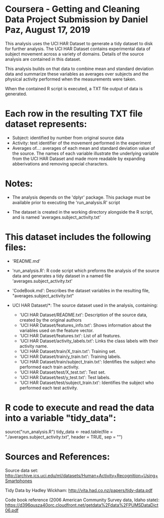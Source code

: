 Coursera - Getting and Cleaning Data Project 
Submission by Daniel Paz, August 17, 2019
============================================

This analysis uses the UCI HAR Dataset to generate a tidy dataset to disk for further analysis. The UCI HAR Dataset contains experimental data of subject movement across a variety of domains. Details of the source analysis are contained in this dataset. 

This analysis builds on that data to combine mean and standard deviation data and summarize these variables as averages over subjects and the physical activity performed when the measurements were taken. 

When the contained R script is executed, a TXT file output of data is generated.

Each row in the resulting TXT file dataset represents:
======================================================
- Subject: identified by number from original source data
- Activity: text identifier of the movement performed in the experiment
- Averages of...: averages of each mean and standard deviation value of the source. The names of each variable illustrate the underlying variable from the UCI HAR Dataset and made more readable by expanding abberivations and removing special characters. 

Notes:
======
- The analysis depends on the 'dplyr' package. This package must be available prior to executing the 'run_analysis.R' script

- The dataset is created in the working directory alongside the R script, and is named 'averages.subject_activity.txt'


This dataset includes the following files:
==========================================

- 'README.md'

- 'run_analysis.R':   R code script which preforms the analysis of the source data and generates a tidy dataset in a named file 'averages.subject_activity.txt'

- 'CodeBook.md':  Describes the dataset variables in the resulting file, "averages.subject_activity.txt"

- UCI HAR Dataset/*: The source dataset used in the analysis, containing:
    - 'UCI HAR Dataset/README.txt': Description of the source data, created by the original authors
    - 'UCI HAR Dataset/features_info.txt': Shows information about the variables used on the feature vector.
    - 'UCI HAR Dataset/features.txt': List of all features.
    - 'UCI HAR Dataset/activity_labels.txt': Links the class labels with their activity name.
    - 'UCI HAR Dataset/train/X_train.txt': Training set.
    - 'UCI HAR Dataset/train/y_train.txt': Training labels.
    - 'UCI HAR Dataset/train/subject_train.txt': Identifies the subject who performed each train activity.
    - 'UCI HAR Dataset/test/X_test.txt': Test set.
    - 'UCI HAR Dataset/test/y_test.txt': Test labels.
    - 'UCI HAR Dataset/test/subject_train.txt': Identifies the subject who performed each test activity.



R code to execute and read the data into a variable "tidy_data":
======================================================================
source("run_analysis.R")
tidy_data <- read.table(file = "./averages.subject_activity.txt", header = TRUE, sep = "")


Sources and References:
=======================
Source data set:    
    http://archive.ics.uci.edu/ml/datasets/Human+Activity+Recognition+Using+Smartphones 
    
Tidy Data by Hadley Wickham:
    http://vita.had.co.nz/papers/tidy-data.pdf
    
Code book reference (2006 American Community Survey data, Idaho state):
    https://d396qusza40orc.cloudfront.net/getdata%2Fdata%2FPUMSDataDict06.pdf